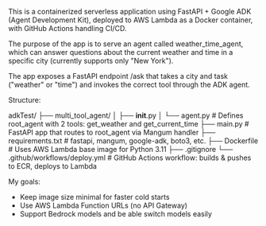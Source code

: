 This is a containerized serverless application using FastAPI + Google ADK (Agent Development Kit), deployed to AWS Lambda as a Docker container, with GitHub Actions handling CI/CD.

The purpose of the app is to serve an agent called weather_time_agent, which can answer questions about the current weather and time in a specific city (currently supports only "New York").

The app exposes a FastAPI endpoint /ask that takes a city and task ("weather" or "time") and invokes the correct tool through the ADK agent.

Structure:

adkTest/
├── multi_tool_agent/
│ ├── **init**.py
│ └── agent.py # Defines root_agent with 2 tools: get_weather and get_current_time
├── main.py # FastAPI app that routes to root_agent via Mangum handler
├── requirements.txt # fastapi, mangum, google-adk, boto3, etc.
├── Dockerfile # Uses AWS Lambda base image for Python 3.11
├── .gitignore
└── .github/workflows/deploy.yml # GitHub Actions workflow: builds & pushes to ECR, deploys to Lambda

My goals:

- Keep image size minimal for faster cold starts
- Use AWS Lambda Function URLs (no API Gateway)
- Support Bedrock models and be able switch models easily
